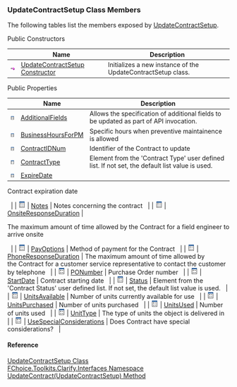 ﻿### UpdateContractSetup Class Members

The following tables list the members exposed by [UpdateContractSetup](FChoice.Toolkits.Clarify~FChoice.Toolkits.Clarify.Interfaces.UpdateContractSetup.md).

Public Constructors

|   | Name | Description |
| --- | --- | --- |
| ![Public Constructor](dotnetimages/publicConstructor.png) | [UpdateContractSetup Constructor](FChoice.Toolkits.Clarify~FChoice.Toolkits.Clarify.Interfaces.UpdateContractSetup~_ctor.md) | Initializes a new instance of the UpdateContractSetup class.   |



Public Properties

|   | Name | Description |
| --- | --- | --- |
| ![Public Property](dotnetimages/publicProperty.png) | [AdditionalFields](FChoice.Toolkits.Clarify~FChoice.Toolkits.Clarify.Interfaces.UpdateContractSetup~AdditionalFields.md) | Allows the specification of additional fields to be updated as part of API invocation.   |
| ![Public Property](dotnetimages/publicProperty.png) | [BusinessHoursForPM](FChoice.Toolkits.Clarify~FChoice.Toolkits.Clarify.Interfaces.UpdateContractSetup~BusinessHoursForPM.md) | Specific hours when preventive maintainence is allowed   |
| ![Public Property](dotnetimages/publicProperty.png) | [ContractIDNum](FChoice.Toolkits.Clarify~FChoice.Toolkits.Clarify.Interfaces.UpdateContractSetup~ContractIDNum.md) | Identifier of the Contract to update   |
| ![Public Property](dotnetimages/publicProperty.png) | [ContractType](FChoice.Toolkits.Clarify~FChoice.Toolkits.Clarify.Interfaces.UpdateContractSetup~ContractType.md) | Element from the 'Contract Type' user defined list. If not set, the default list value is used.   |
| ![Public Property](dotnetimages/publicProperty.png) | [ExpireDate](FChoice.Toolkits.Clarify~FChoice.Toolkits.Clarify.Interfaces.UpdateContractSetup~ExpireDate.md) | 
Contract expiration date

  |
| ![Public Property](dotnetimages/publicProperty.png) | [Notes](FChoice.Toolkits.Clarify~FChoice.Toolkits.Clarify.Interfaces.UpdateContractSetup~Notes.md) | Notes concerning the contract   |
| ![Public Property](dotnetimages/publicProperty.png) | [OnsiteResponseDuration](FChoice.Toolkits.Clarify~FChoice.Toolkits.Clarify.Interfaces.UpdateContractSetup~OnsiteResponseDuration.md) | 

The maximum amount of time allowed by the Contract for a field engineer to arrive onsite

  |
| ![Public Property](dotnetimages/publicProperty.png) | [PayOptions](FChoice.Toolkits.Clarify~FChoice.Toolkits.Clarify.Interfaces.UpdateContractSetup~PayOptions.md) | Method of payment for the Contract   |
| ![Public Property](dotnetimages/publicProperty.png) | [PhoneResponseDuration](FChoice.Toolkits.Clarify~FChoice.Toolkits.Clarify.Interfaces.UpdateContractSetup~PhoneResponseDuration.md) | The maximum amount of time allowed by the Contract for a customer service representative to contact the customer by telephone   |
| ![Public Property](dotnetimages/publicProperty.png) | [PONumber](FChoice.Toolkits.Clarify~FChoice.Toolkits.Clarify.Interfaces.UpdateContractSetup~PONumber.md) | Purchase Order number   |
| ![Public Property](dotnetimages/publicProperty.png) | [StartDate](FChoice.Toolkits.Clarify~FChoice.Toolkits.Clarify.Interfaces.UpdateContractSetup~StartDate.md) | Contract starting date   |
| ![Public Property](dotnetimages/publicProperty.png) | [Status](FChoice.Toolkits.Clarify~FChoice.Toolkits.Clarify.Interfaces.UpdateContractSetup~Status.md) | Element from the 'Contract Status' user defined list. If not set, the default list value is used.   |
| ![Public Property](dotnetimages/publicProperty.png) | [UnitsAvailable](FChoice.Toolkits.Clarify~FChoice.Toolkits.Clarify.Interfaces.UpdateContractSetup~UnitsAvailable.md) | Number of units currently available for use   |
| ![Public Property](dotnetimages/publicProperty.png) | [UnitsPurchased](FChoice.Toolkits.Clarify~FChoice.Toolkits.Clarify.Interfaces.UpdateContractSetup~UnitsPurchased.md) | Number of units purchased   |
| ![Public Property](dotnetimages/publicProperty.png) | [UnitsUsed](FChoice.Toolkits.Clarify~FChoice.Toolkits.Clarify.Interfaces.UpdateContractSetup~UnitsUsed.md) | Number of units used   |
| ![Public Property](dotnetimages/publicProperty.png) | [UnitType](FChoice.Toolkits.Clarify~FChoice.Toolkits.Clarify.Interfaces.UpdateContractSetup~UnitType.md) | The type of units the object is delivered in   |
| ![Public Property](dotnetimages/publicProperty.png) | [UseSpecialConsiderations](FChoice.Toolkits.Clarify~FChoice.Toolkits.Clarify.Interfaces.UpdateContractSetup~UseSpecialConsiderations.md) | Does Contract have special considerations?   |





#### Reference

[UpdateContractSetup Class](FChoice.Toolkits.Clarify~FChoice.Toolkits.Clarify.Interfaces.UpdateContractSetup.md)  
[FChoice.Toolkits.Clarify.Interfaces Namespace](FChoice.Toolkits.Clarify~FChoice.Toolkits.Clarify.Interfaces_namespace.md)  
[UpdateContract(UpdateContractSetup) Method](FChoice.Toolkits.Clarify~FChoice.Toolkits.Clarify.Interfaces.InterfacesToolkit~UpdateContract(UpdateContractSetup).md)